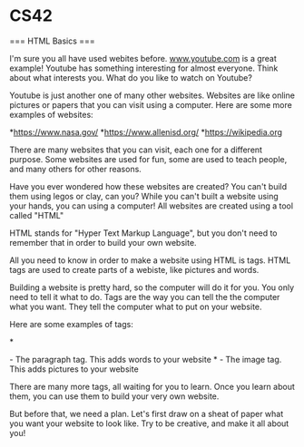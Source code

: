 # CS42

=== HTML Basics ===

I'm sure you all have used webites before. www.youtube.com is a great example!
Youtube has something interesting for almost everyone. Think about what interests you. What do you like to watch on Youtube?

Youtube is just another one of many other websites. Websites are like online pictures or papers that you can visit using a computer.
Here are some more examples of websites:

*<https://www.nasa.gov/>
*<https://www.allenisd.org/>
*<https://wikipedia.org>

There are many websites that you can visit, each one for a different purpose.
Some websites are used for fun, some are used to teach people, and many others for other reasons.

Have you ever wondered how these websites are created? You can't build them using legos or clay, can you?
While you can't built a website using your hands, you can using a computer! All websites are created using a tool called "HTML"

HTML stands for "Hyper Text Markup Language", but you don't need to remember that in order to build your own website.

All you need to know in order to make a website using HTML is tags. HTML tags are used to create parts of a webiste, like pictures and words.

Building a website is pretty hard, so the computer will do it for you. You only need to tell it what to do.
Tags are the way you can tell the the computer what you want. They tell the computer what to put on your website.

Here are some examples of tags:

*<p></p> - The paragraph tag. This adds words to your website
*<img></img> - The image tag. This adds pictures to your website

There are many more tags, all waiting for you to learn. Once you learn about them, you can use them to build your very own website.

But before that, we need a plan. Let's first draw on a sheat of paper what you want your website to look like. Try to be creative, and make it all about you!
